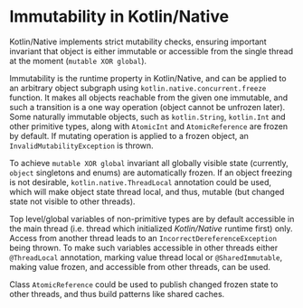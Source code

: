 # Immutability in Kotlin/Native

 Kotlin/Native implements strict mutability checks, ensuring
important invariant that object is either immutable or
accessible from the single thread at the moment (`mutable XOR global`).

 Immutability is the runtime property in Kotlin/Native, and can be applied
to an arbitrary object subgraph using `kotlin.native.concurrent.freeze` function.
It makes all objects reachable from the given one immutable, and
such a transition is a one way operation (object cannot be unfrozen later).
Some naturally immutable objects, such as `kotlin.String`, `kotlin.Int` and
other primitive types, along with `AtomicInt` and `AtomicReference` are frozen
by default. If mutating operation is applied to a frozen object,
an `InvalidMutabilityException` is thrown.

 To achieve `mutable XOR global` invariant all globally visible state (currently,
`object` singletons and enums) are automatically frozen. If an object freezing
is not desirable, `kotlin.native.ThreadLocal` annotation could be used, which will make
object state thread local, and thus, mutable (but changed state not visible to
other threads).

 Top level/global variables of non-primitive types are by default accessible in the
main thread (i.e. thread which initialized _Kotlin/Native_ runtime first) only.
Access from another thread leads to an `IncorrectDereferenceException` being thrown.
To make such variables accessible in other threads either `@ThreadLocal` annotation,
marking value thread local or `@SharedImmutable`, making value frozen, and accessible
from other threads, can be used.

 Class `AtomicReference` could be used to publish changed frozen state to
other threads, and thus build patterns like shared caches.

